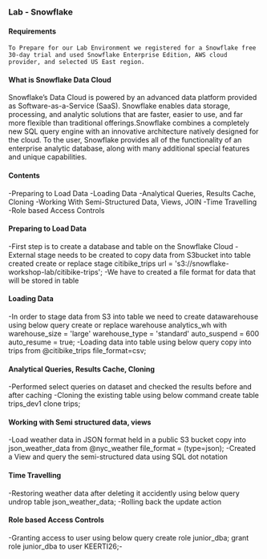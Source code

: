 ### Lab - Snowflake  

#### Requirements

```
To Prepare for our Lab Environment we registered for a Snowflake free 30-day trial and used Snowflake Enterprise Edition, AWS cloud provider, and selected US East region.
```
#### What is Snowflake Data Cloud
Snowflake’s Data Cloud is powered by an advanced data platform provided as Software-as-a-Service (SaaS). Snowflake enables data storage, processing, and analytic solutions 
that are faster, easier to use, and far more flexible than traditional offerings.Snowflake combines a completely new SQL query engine with an innovative architecture natively 
designed for the cloud. To the user, Snowflake provides all of the functionality of an enterprise analytic database, along with many additional special features and unique 
capabilities.


#### Contents
-Preparing to Load Data
-Loading Data
-Analytical Queries, Results Cache, Cloning
-Working With Semi-Structured Data, Views, JOIN
-Time Travelling
-Role based Access Controls

#### Preparing to Load Data
-First step is to create a database and table on the Snowflake Cloud
-External stage needs to be created to copy data from S3bucket into table created
   create or replace stage citibike_trips url = 's3://snowflake-workshop-lab/citibike-trips';
-We have to created a file format for data that will be stored in table

#### Loading Data
-In order to stage data from S3 into table we need to create datawarehouse using below query
    create or replace warehouse analytics_wh with warehouse_size = 'large' warehouse_type = 'standard' 
     auto_suspend = 600 auto_resume = true;
-Loading data into table using below query
    copy into trips from @citibike_trips file_format=csv;

#### Analytical Queries, Results Cache, Cloning
-Performed select queries on dataset and checked the results before and after caching
-Cloning the existing table using below command
     create table trips_dev1 clone trips;

#### Working with Semi structured data, views
-Load weather data in JSON format held in a public S3 bucket
     copy into json_weather_data from @nyc_weather file_format = (type=json);
-Created a View and query the semi-structured data using SQL dot notation

#### Time Travelling
-Restoring weather data after deleting it accidently using below query
     undrop table json_weather_data;
-Rolling back the update action

#### Role based Access Controls
-Granting access to user using below query
    create role junior_dba;
     grant role junior_dba to user KEERTI26;-
